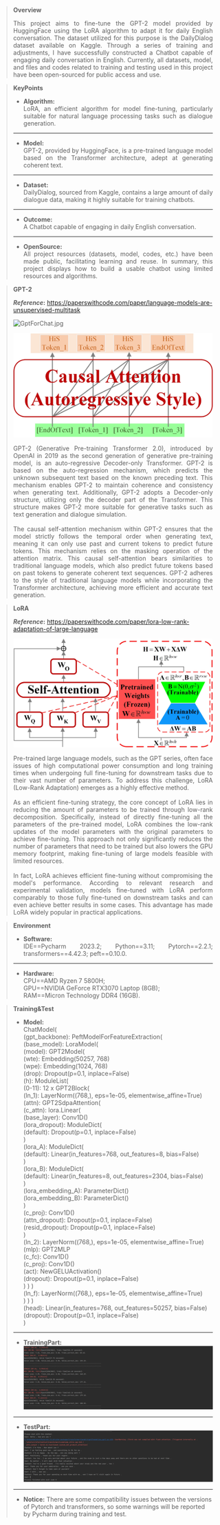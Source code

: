 >**Overview**
><div style="text-align: justify;">This project aims to fine-tune the GPT-2 model provided by HuggingFace using the LoRA algorithm to adapt it for daily English conversation. The dataset utilized for this purpose is the DailyDialog dataset available on Kaggle. Through a series of training and adjustments, I have successfully constructed a Chatbot capable of engaging daily conversation in English. Currently, all datasets, model, and files and codes related to training and testing used in this project have been open-sourced for public access and use.</div>

>**KeyPoints**<br>
>* **Algorithm:** <div style="text-align: justify;">LoRA, an efficient algorithm for model fine-tuning, particularly suitable for natural language processing tasks such as dialogue generation.</div>
>---
>* **Model:** <div style="text-align: justify;">GPT-2, provided by HuggingFace, is a pre-trained language model based on the Transformer architecture, adept at generating coherent text.</div>
>---
>* **Dataset:** <div style="text-align: justify;">DailyDialog, sourced from Kaggle, contains a large amount of daily dialogue data, making it highly suitable for training chatbots.</div>
>---
>* **Outcome:** <div style="text-align: justify;">A Chatbot capable of engaging in daily English conversation.</div>
>---
>* **OpenSource:**<div style="text-align: justify;"> All project resources (datasets, model, codes, etc.) have been made public, facilitating learning and reuse. In summary, this project displays how to build a usable chatbot using limited resources and algorithms.</div>

>**GPT-2**<br>
>
> **_Reference_:** https://paperswithcode.com/paper/language-models-are-unsupervised-multitask
>
>![GptForChat.jpg](main%2FGraph_%2FGptForChat.jpg)
>
>![CasualAttention.jpg](Graph_%2FCasualAttention.jpg)
><div style="text-align: justify;">GPT-2 (Generative Pre-training Transformer 2.0), introduced by OpenAI in 2019 as the second generation of generative pre-training model, is an auto-regressive Decoder-only Transformer. GPT-2 is based on the auto-regression mechanism, which predicts the unknown subsequent text based on the known preceding text. This mechanism enables GPT-2 to maintain coherence and consistency when generating text. Additionally, GPT-2 adopts a Decoder-only structure, utilizing only the decoder part of the Transformer. This structure makes GPT-2 more suitable for generative tasks such as text generation and dialogue simulation.</div>
><br><div style="text-align: justify;">The causal self-attention mechanism within GPT-2 ensures that the model strictly follows the temporal order when generating text, meaning it can only use past and current tokens to predict future tokens. This mechanism relies on the masking operation of the attention matrix. This causal self-attention bears similarities to traditional language models, which also predict future tokens based on past tokens to generate coherent text sequences. GPT-2 adheres to the style of traditional language models while incorporating the Transformer architecture, achieving more efficient and accurate text generation.</div>

>**LoRA**
> 
> **_Reference_:** https://paperswithcode.com/paper/lora-low-rank-adaptation-of-large-language
>
>![LoraTuning.jpg](Graph_%2FLoraTuning.jpg)
><div style="text-align: justify;">Pre-trained large language models, such as the GPT series, often face issues of high computational power consumption and long training times when undergoing full fine-tuning for downstream tasks due to their vast number of parameters. To address this challenge, LoRA (Low-Rank Adaptation) emerges as a highly effective method.<br>
><br>As an efficient fine-tuning strategy, the core concept of LoRA lies in reducing the amount of parameters to be trained through low-rank decomposition. Specifically, instead of directly fine-tuning all the parameters of the pre-trained model, LoRA combines the low-rank updates of the model parameters with the original parameters to achieve fine-tuning. This approach not only significantly reduces the number of parameters that need to be trained but also lowers the GPU memory footprint, making fine-tuning of large models feasible with limited resources.<br>
><br>In fact, LoRA achieves efficient fine-tuning without compromising the model's performance. According to relevant research and experimental validation, models fine-tuned with LoRA perform comparably to those fully fine-tuned on downstream tasks and can even achieve better results in some cases. This advantage has made LoRA widely popular in practical applications.</div>

>**Environment**
>* **Software:**<div style="text-align: justify;">IDE==Pycharm 2023.2; Python==3.11; Pytorch==2.2.1; transformers==4.42.3; peft==0.10.0.</div>
>---
>* **Hardware:**<div style="text-align: justify;">CPU==AMD Ryzen 7 5800H; <br>GPU==NVIDIA GeForce RTX3070 Laptop (8GB); <br>RAM==Micron Technology DDR4 (16GB).</div>

>**Training&Test**
>* **Model:**<br>
ChatModel(<br>
  (gpt_backbone): PeftModelForFeatureExtraction(<br>
    (base_model): LoraModel(<br>
      (model): GPT2Model(<br>
        (wte): Embedding(50257, 768)<br>
        (wpe): Embedding(1024, 768)<br>
        (drop): Dropout(p=0.1, inplace=False)<br>
        (h): ModuleList(<br>
          (0-11): 12 x GPT2Block(<br>
            (ln_1): LayerNorm((768,), eps=1e-05, elementwise_affine=True)<br>
            (attn): GPT2SdpaAttention(<br>
              (c_attn): lora.Linear(<br>
                (base_layer): Conv1D()<br>
                (lora_dropout): ModuleDict(<br>
                  (default): Dropout(p=0.1, inplace=False)<br>
                )<br>
                (lora_A): ModuleDict(<br>
                  (default): Linear(in_features=768, out_features=8, bias=False)<br>
                )<br>
                (lora_B): ModuleDict(<br>
                  (default): Linear(in_features=8, out_features=2304, bias=False)<br>
                )<br>
                (lora_embedding_A): ParameterDict()<br>
                (lora_embedding_B): ParameterDict()<br>
              )<br>
              (c_proj): Conv1D()<br>
              (attn_dropout): Dropout(p=0.1, inplace=False)<br>
              (resid_dropout): Dropout(p=0.1, inplace=False)<br>
            )<br>
            (ln_2): LayerNorm((768,), eps=1e-05, elementwise_affine=True)<br>
            (mlp): GPT2MLP<br>
              (c_fc): Conv1D()<br>
              (c_proj): Conv1D()<br>
              (act): NewGELUActivation()<br>
              (dropout): Dropout(p=0.1, inplace=False)<br>
            )
          )
        )<br>
        (ln_f): LayerNorm((768,), eps=1e-05, elementwise_affine=True)<br>
      )
    )
  )<br>
  (head): Linear(in_features=768, out_features=50257, bias=False)
  (dropout): Dropout(p=0.1, inplace=False)<br>
)
>---
>* **TrainingPart:**
![Traninig_.png](Graph_%2FTraninig_.png)
>---
>* **TestPart:**
>![Test_.png](Graph_%2FTest_.png)
>---
>* **Notice:**
There are some compatibility issues between the versions of Pytorch and transformers, so some warnings will be reported by Pycharm during training and test.
